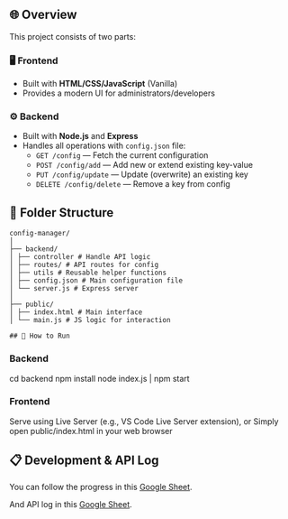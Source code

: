 ## 🌐 Overview

This project consists of two parts:

### 🖥️ Frontend

- Built with **HTML/CSS/JavaScript** (Vanilla)
- Provides a modern UI for administrators/developers

### ⚙️ Backend

- Built with **Node.js** and **Express**
- Handles all operations with `config.json` file:
  - `GET /config` — Fetch the current configuration
  - `POST /config/add` — Add new or extend existing key-value
  - `PUT /config/update` — Update (overwrite) an existing key
  - `DELETE /config/delete` — Remove a key from config

## 🧩 Folder Structure
```
config-manager/
│
├── backend/
│ ├── controller # Handle API logic
│ ├── routes/ # API routes for config
│ ├── utils # Reusable helper functions
│ ├── config.json # Main configuration file
│ └── server.js # Express server
│
├── public/
│ ├── index.html # Main interface
│ └── main.js # JS logic for interaction

## 🚀 How to Run
```
### Backend

cd backend
npm install
node index.js | npm start

### Frontend

Serve using Live Server (e.g., VS Code Live Server extension), or
Simply open public/index.html in your web browser

## 📋 Development & API Log

You can follow the progress in this [Google Sheet](https://docs.google.com/spreadsheets/d/1KjBnDNFjInifJiUMZg0Zh9LJAyaHfq_iDOqlDEVautk/edit?usp=sharing).

And API log in this [Google Sheet](https://docs.google.com/spreadsheets/d/17pI7uH4Sonk-_QXhemJXQuzJaWaG__3R2RsCFRCizpI/edit?usp=sharing).
